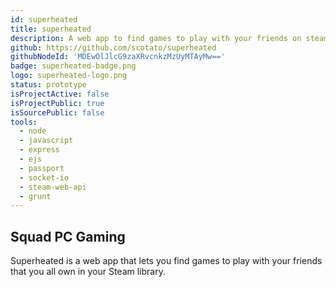 ```yaml
---
id: superheated
title: superheated
description: A web app to find games to play with your friends on steam.
github: https://github.com/scotato/superheated
githubNodeId: 'MDEwOlJlcG9zaXRvcnkzMzUyMTAyMw=='
badge: superheated-badge.png
logo: superheated-logo.png
status: prototype
isProjectActive: false
isProjectPublic: true
isSourcePublic: false
tools: 
  - node
  - javascript
  - express
  - ejs
  - passport
  - socket-io
  - steam-web-api
  - grunt
---
```


## Squad PC Gaming
Superheated is a web app that lets you find games to play with your friends that you all own in your Steam library.
